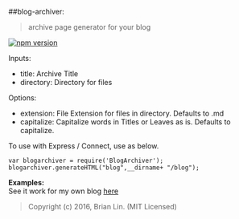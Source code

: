 ##blog-archiver:

> archive page generator for your blog 

[![npm version](https://badge.fury.io/js/blog-archiver.svg)](https://badge.fury.io/js/blog-archiver)

Inputs:
- title: Archive Title
- directory: Directory for files

Options:
- extension: File Extension for files in directory. Defaults to .md
- capitalize: Capitalize words in Titles or Leaves as is. Defaults to capitalize.

To use with Express / Connect, use as below.

```
var blogarchiver = require('BlogArchiver');
blogarchiver.generateHTML("blog",__dirname+ "/blog");
```

**Examples:**  
See it work for my own blog [here](brianlin.net/blog)


> Copyright (c) 2016, Brian Lin. (MIT Licensed)
